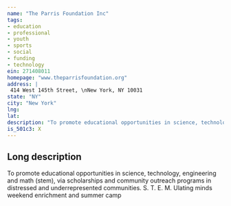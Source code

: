 ```yaml
---
name: "The Parris Foundation Inc"
tags:
- education
- professional
- youth
- sports
- social
- funding
- technology
ein: 271408011
homepage: "www.theparrisfoundation.org"
address: |
 414 West 145th Street, \nNew York, NY 10031
state: "NY"
city: "New York"
lng: 
lat: 
description: "To promote educational opportunities in science, technology, engineering and math (stem), via scholarships and community outreach programs in distressed and underrepresented communities. "
is_501c3: X
---
```


## Long description

To promote educational opportunities in science, technology, engineering and math (stem), via scholarships and community outreach programs in distressed and underrepresented communities. S. T. E. M. Ulating minds weekend enrichment and summer camp
